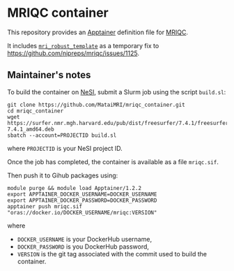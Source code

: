 # MRIQC container

This repository provides an [Apptainer](https://apptainer.org/) definition file for [MRIQC](https://github.com/nipreps/mriqc).

It includes [`mri_robust_template`](https://surfer.nmr.mgh.harvard.edu/fswiki/mri_robust_template) as a temporary fix to https://github.com/nipreps/mriqc/issues/1125.


## Maintainer's notes

To build the container on [NeSI](https://www.nesi.org.nz/), submit a Slurm job using the script `build.sl`:

```
git clone https://github.com/MataiMRI/mriqc_container.git
cd mriqc_container
wget https://surfer.nmr.mgh.harvard.edu/pub/dist/freesurfer/7.4.1/freesurfer_ubuntu20-7.4.1_amd64.deb
sbatch --account=PROJECTID build.sl
```

where `PROJECTID` is your NeSI project ID.

Once the job has completed, the container is available as a file `mriqc.sif`.

Then push it to Gihub packages using:

```
module purge && module load Apptainer/1.2.2
export APPTAINER_DOCKER_USERNAME=DOCKER_USERNAME
export APPTAINER_DOCKER_PASSWORD=DOCKER_PASSWORD
apptainer push mriqc.sif "oras://docker.io/DOCKER_USERNAME/mriqc:VERSION"
```

where

- `DOCKER_USERNAME` is your DockerHub username,
- `DOCKER_PASSWORD` is you DockerHub password,
- `VERSION` is the git tag associated with the commit used to build the container.

